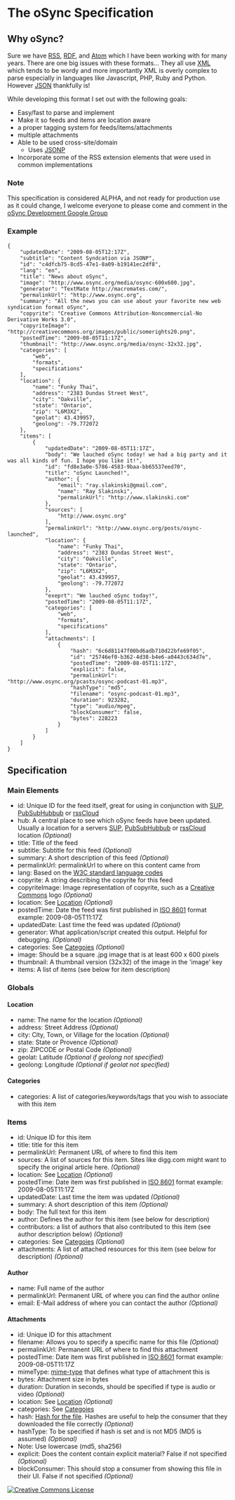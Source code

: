 # The oSync Specification #

## Why oSync? ##

Sure we have [RSS](http://cyber.law.harvard.edu/rss/rss.html), [RDF](http://www.w3.org/TR/REC-rdf-syntax/), 
and [Atom](http://www.atomenabled.org/developers/syndication/atom-format-spec.php) which I have been working with 
for many years. There are one big issues with these formats... They all use 
[XML](http://en.wikipedia.org/wiki/XML) which tends to be wordy and more importantly XML is overly complex to parse 
especially in languages like Javascript, PHP, Ruby and Python. However [JSON](http://en.wikipedia.org/wiki/JSON) thankfully is! 

While developing this format I set out with the following goals:

* Easy/fast to parse and implement
* Make it so feeds and items are location aware
* a proper tagging system for feeds/items/attachments
* multiple attachments
* Able to be used cross-site/domain
  * Uses [JSONP](http://en.wikipedia.org/wiki/JSON#JSONP)
* Incorporate some of the RSS extension elements that were used in common implementations

### Note ###

This specification is considered ALPHA, and not ready for production use as it could change, I welcome everyone to please
come and comment in the [oSync Development Google Group](http://groups.google.com/group/osync-development)

### Example ###

    {
        "updatedDate": "2009-08-05T12:17Z",
        "subtitle": "Content Syndcation via JSONP",
        "id": "c4dfcb75-8cd5-47e1-8a09-b19141ec2df8",
        "lang": "en",
        "title": "News about oSync",
        "image": "http://www.osync.org/media/osync-600x600.jpg",
        "generator": "TextMate http://macromates.com/",
        "permalinkUrl": "http://www.osync.org",
        "summary": "All the news you can use about your favorite new web syndication format oSync",
        "copyrite": "Creative Commons Attribution-Noncommercial-No Derivative Works 3.0",
        "copyriteImage": "http://creativecommons.org/images/public/somerights20.png",
        "postedTime": "2009-08-05T11:17Z",
        "thumbnail": "http://www.osync.org/media/osync-32x32.jpg",
        "categories": [
            "web",
            "formats",
            "specifications" 
        ],
        "location": {
            "name": "Funky Thai",
            "address": "2383 Dundas Street West",
            "city": "Oakville",
            "state": "Ontario",
            "zip": "L6M3X2",
            "geolat": 43.439957,
            "geolong": -79.772072 
        },
        "items": [
            {
                "updatedDate": "2009-08-05T11:17Z",
                "body": "We lauched oSync today! we had a big party and it was all kinds of fun. I hope you like it!",
                "id": "fd8e3a0e-5786-4583-9baa-bb65537eed70",
                "title": "oSync Launched!",
                "author": {
                    "email": "ray.slakinski@gmail.com",
                    "name": "Ray Slakinski",
                    "permalinkUrl": "http://www.slakinski.com"
                },
                "sources": [
                    "http://www.osync.org"
                ],
                "permalinkUrl": "http://www.osync.org/posts/osync-launched",
                "location": {
                    "name": "Funky Thai",
                    "address": "2383 Dundas Street West",
                    "city": "Oakville",
                    "state": "Ontario",
                    "zip": "L6M3X2",
                    "geolat": 43.439957,
                    "geolong": -79.772072 
                },
                "exeprt": "We lauched oSync today!",
                "postedTime": "2009-08-05T11:17Z",
                "categories": [
                    "web",
                    "formats",
                    "specifications" 
                ],
                "attachments": [
                    {
                        "hash": "6c6d81147f00bd6adb710d22bfe69f05",
                        "id": "25746ef0-b362-4d38-b4e6-a0443c634d7e",
                        "postedTime": "2009-08-05T11:17Z",
                        "explicit": false,
                        "permalinkUrl": "http://www.osync.org/pcasts/osync-podcast-01.mp3",
                        "hashType": "md5",
                        "filename": "osync-podcast-01.mp3",
                        "duration": 923282,
                        "type": "audio/mpeg",
                        "blockConsumer": false,
                        "bytes": 228223
                    }
                ]
            }
        ]
    }

## Specification ##

### Main Elements ###

* id: Unique ID for the feed itself, great for using in conjunction with [SUP](http://code.google.com/p/simpleupdateprotocol/), [PubSubHubbub](http://code.google.com/p/pubsubhubbub/) or [rssCloud](http://rsscloud.org/)
* hub: A central place to see which oSync feeds have been updated. Usually a location for a servers [SUP](http://code.google.com/p/simpleupdateprotocol/), [PubSubHubbub](http://code.google.com/p/pubsubhubbub/) or [rssCloud](http://rsscloud.org/) location _(Optional)_
* title: Title of the feed
* subtitle: Subtitle for this feed _(Optional)_
* summary: A short description of this feed _(Optional)_
* permalinkUrl: permalinkUrl to where on this content came from
* lang: Based on the [W3C standard language codes](http://www.w3.org/TR/REC-html40/struct/dirlang.html#langcodes)
* copyrite: A string describing the copyrite for this feed
* copyriteImage: Image representation of copyrite, such as a [Creative Commons](http://creativecommons.org/) logo _(Optional)_
* location: See [Location](#) _(Optional)_
* postedTime: Date the feed was first published in [ISO 8601](http://en.wikipedia.org/wiki/ISO-8601) format example: 2009-08-05T11:17Z
* updatedDate: Last time the feed was updated _(Optional)_
* generator: What application/script created this output. Helpful for debugging. _(Optional)_
* categories: See [Categoies](#) _(Optional)_
* image: Should be a square .jpg image that is at least 600 x 600 pixels
* thumbnail: A thumbnail version (32x32) of the image in the 'image' key
* items: A list of items (see below for item description)

### Globals ###

#### Location ####

* name: The name for the location _(Optional)_
* address: Street Address _(Optional)_
* city: City, Town, or Village for the location _(Optional)_
* state: State or Provence _(Optional)_
* zip: ZIPCODE or Postal Code _(Optional)_
* geolat: Latitude _(Optional if geolong not specified)_
* geolong: Longitude _(Optional if geolat not specified)_

#### Categories ####

* categories: A list of categories/keywords/tags that you wish to associate with this item

### Items ###

* id: Unique ID for this item
* title: title for this item
* permalinkUrl: Permanent URL of where to find this item
* sources: A list of sources for this item. Sites like digg.com might want to specify the original article here. _(Optional)_
* location: See [Location](#) _(Optional)_
* postedTime: Date item was first published in [ISO 8601](http://en.wikipedia.org/wiki/ISO-8601) format example: 2009-08-05T11:17Z
* updatedDate: Last time the item was updated _(Optional)_
* summary: A short description of this item _(Optional)_
* body: The full text for this item
* author: Defines the author for this item (see below for description)
* contributors: a list of authors that also contributed to this item (see author description below) _(Optional)_
* categories: See [Categoies](#) _(Optional)_
* attachments: A list of attached resources for this item (see below for description) _(Optional)_

#### Author ####

* name: Full name of the author
* permalinkUrl: Permanent URL of where you can find the author online
* email: E-Mail address of where you can contact the author _(Optional)_

#### Attachments ####

* id: Unique ID for this attachment
* filename: Allows you to specify a specific name for this file _(Optional)_
* permalinkUrl: Permanent URL of where to find this attachment
* postedTime: Date item was first published in [ISO 8601](http://en.wikipedia.org/wiki/ISO-8601) format example: 2009-08-05T11:17Z
* mimeType: [mime-type](http://www.webmaster-toolkit.com/mime-types.shtml) that defines what type of attachment this is
* bytes: Attachment size in bytes
* duration: Duration in seconds, should be specified if type is audio or video _(Optional)_
* location: See [Location](#) _(Optional)_
* categories: See [Categoies](#)
* hash: [Hash for the file](http://www.electrictoolbox.com/article/linux-unix-bsd/howto-check-md5-file/). Hashes are useful to help the consumer that they downloaded the file correctly _(Optional)_
* hashType: To be specified if hash is set and is not MD5 (MD5 is assumed) _(Optional)_
 * Note: Use lowercase (md5, sha256)
* explicit: Does the content contain explicit material? False if not specified _(Optional)_
* blockConsumer: This should stop a consumer from showing this file in their UI. False if not specified _(Optional)_

<a rel="license" href="http://creativecommons.org/licenses/by-nd/3.0/"><img alt="Creative Commons License" style="border-width:0" src="http://creativecommons.org/images/public/somerights20.png" /></a>